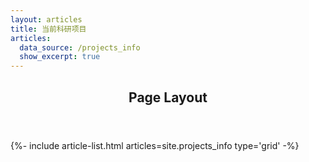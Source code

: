 ```yaml
---
layout: articles
title: 当前科研项目
articles:
  data_source: /projects_info
  show_excerpt: true
---
```

<div class="layout--articles">
  <section class="my-5">
    <header><h2 id="page-layout">Page Layout</h2></header>
    {%- include article-list.html articles=site.projects_info type='grid' -%}
  </section>

</div>